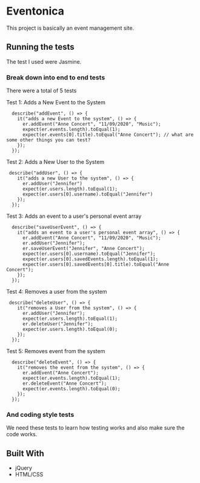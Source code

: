 # Eventonica

This project is basically an event management site.


## Running the tests

The test I used were Jasmine.

### Break down into end to end tests

There were a total of 5 tests

Test 1: Adds a New Event to the System
```
  describe("addEvent", () => {
    it("adds a new Event to the system", () => {
      er.addEvent("Anne Concert", "11/09/2020", "Music");
      expect(er.events.length).toEqual(1);
      expect(er.events[0].title).toEqual("Anne Concert"); // what are some other things you can test?
    });
  });
  ```

  Test 2: Adds a New User to the System
```
 describe("addUser", () => {
    it("adds a new User to the system", () => {
      er.addUser("Jennifer")
      expect(er.users.length).toEqual(1);
      expect(er.users[0].username).toEqual("Jennifer")
    });
  });
  ```

  Test 3: Adds an event to a user's personal event array
```
  describe("saveUserEvent", () => {
    it("adds an event to a user's personal event array", () => {
      er.addEvent("Anne Concert", "11/09/2020", "Music");
      er.addUser("Jennifer");
      er.saveUserEvent("Jennifer", "Anne Concert");
      expect(er.users[0].username).toEqual("Jennifer");
      expect(er.users[0].savedEvents.length).toEqual(1);
      expect(er.users[0].savedEvents[0].title).toEqual("Anne Concert");
    });
  });
  ```

  Test 4: Removes a user from the system
```
 describe("deleteUser", () => {
    it("removes a User from the system", () => {
      er.addUser("Jennifer");
      expect(er.users.length).toEqual(1);
      er.deleteUser("Jennifer");
      expect(er.users.length).toEqual(0);
    });
  });
  ```

  Test 5: Removes event from the system
```
  describe("deleteEvent", () => {
    it("removes the event from the system", () => {
      er.addEvent("Anne Concert");
      expect(er.events.length).toEqual(1);
      er.deleteEvent("Anne Concert");
      expect(er.events.length).toEqual(0);
    });
  });
  ```

### And coding style tests

We need these tests to learn how testing works and also make sure the code works.


## Built With

* jQuery
* HTML/CSS


